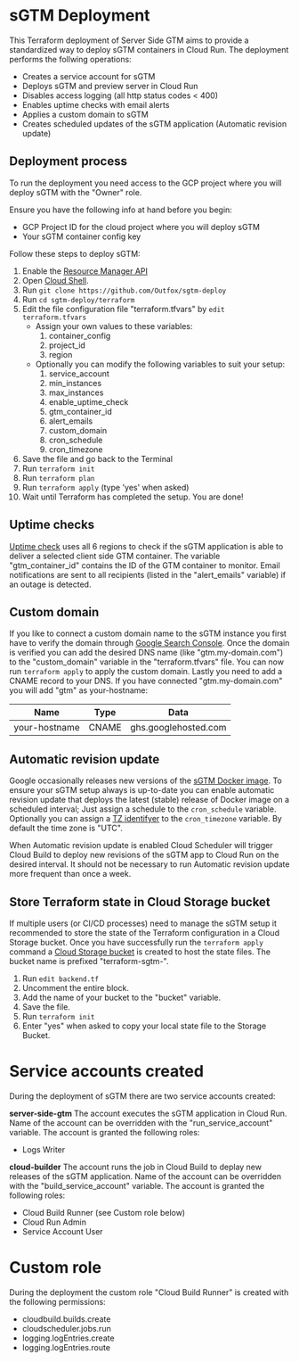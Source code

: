 # sGTM Deployment
This Terraform deployment of Server Side GTM aims to provide a standardized way to deploy sGTM containers in Cloud Run.
The deployment performs the follwing operations:
* Creates a service account for sGTM
* Deploys sGTM and preview server in Cloud Run
* Disables access logging (all http status codes < 400)
* Enables uptime checks with email alerts
* Applies a custom domain to sGTM
* Creates scheduled updates of the sGTM application (Automatic revision update)


## Deployment process
To run the deployment you need access to the GCP project where you will deploy sGTM with the "Owner" role.

Ensure you have the following info at hand before you begin:
* GCP Project ID for the cloud project where you will deploy sGTM
* Your sGTM container config key

Follow these steps to deploy sGTM:
1. Enable the [Resource Manager API](https://console.cloud.google.com/apis/library/cloudresourcemanager.googleapis.com)
1. Open [Cloud Shell](https://shell.cloud.google.com).
1. Run `git clone https://github.com/Outfox/sgtm-deploy`
1. Run `cd sgtm-deploy/terraform`
1. Edit the file configuration file "terraform.tfvars" by `edit terraform.tfvars`
    * Assign your own values to these variables:
        1. container_config
        1. project_id
        1. region
    * Optionally you can modify the following variables to suit your setup:
        1. service_account
        1. min_instances
        1. max_instances
        1. enable_uptime_check
        1. gtm_container_id
        1. alert_emails
        1. custom_domain
        1. cron_schedule
        1. cron_timezone
1. Save the file and go back to the Terminal
1. Run `terraform init`
1. Run `terraform plan`
1. Run `terraform apply` (type 'yes' when asked)
1. Wait until Terraform has completed the setup. You are done!


## Uptime checks
[Uptime check](https://console.cloud.google.com/monitoring/uptime) uses all 6 regions to check if the sGTM application is able to deliver a selected client side GTM container. The variable "gtm_container_id" contains the ID of the GTM container to monitor. Email notifications are sent to all recipients (listed in the "alert_emails" variable) if an outage is detected. 


## Custom domain
If you like to connect a custom domain name to the sGTM instance you first have to verify the domain through [Google Search Console](https://search.google.com/search-console/). Once the domain is verified you can add the desired DNS name (like "gtm.my-domain.com") to the "custom_domain" variable in the "terraform.tfvars" file. You can now run `terraform apply` to apply the custom domain. Lastly you need to add a CNAME record to your DNS. If you have connected "gtm.my-domain.com" you will add "gtm" as your-hostname:

| Name          | Type  | Data                 |
|---------------|-------|----------------------|
| your-hostname | CNAME | ghs.googlehosted.com |


## Automatic revision update
Google occasionally releases new versions of the [sGTM Docker image](https://console.cloud.google.com/gcr/images/cloud-tagging-10302018/GLOBAL/gtm-cloud-image). To ensure your sGTM setup always is up-to-date you can enable automatic revision update that deploys the latest (stable) release of Docker image on a scheduled interval; Just assign a schedule to the `cron_schedule` variable. Optionally you can assign a [TZ identifyer](https://en.wikipedia.org/wiki/List_of_tz_database_time_zones) to the `cron_timezone` variable. By default the time zone is "UTC".

When Automatic revision update is enabled Cloud Scheduler will trigger Cloud Build to deploy new revisions of the sGTM app to Cloud Run on the desired interval. It should not be necessary to run Automatic revision update more frequent than once a week.


## Store Terraform state in Cloud Storage bucket
If multiple users (or CI/CD processes) need to manage the sGTM setup it recommended to store the state of the Terraform configuration in a Cloud Storage bucket. 
Once you have successfully run the `terraform apply` command a [Cloud Storage bucket](https://console.cloud.google.com/storage/browser) is created to host the state files. The bucket name is prefixed "terraform-sgtm-". 

1. Run `edit backend.tf`
1. Uncomment the entire block. 
1. Add the name of your bucket to the "bucket" variable.
1. Save the file.
1. Run `terraform init`
1. Enter "yes" when asked to copy your local state file to the Storage Bucket.


# Service accounts created
During the deployment of sGTM there are two service accounts created:

**server-side-gtm**
The account executes the sGTM application in Cloud Run. Name of the account can be overridden with the "run_service_account" variable. The account is granted the following roles:
* Logs Writer

**cloud-builder**
The account runs the job in Cloud Build to deplay new releases of the sGTM application. Name of the account can be overridden with the "build_service_account" variable. The account is granted the following roles:
* Cloud Build Runner (see Custom role below)
* Cloud Run Admin
* Service Account User

# Custom role 
During the deployment the custom role "Cloud Build Runner" is created with the following permissions:
* cloudbuild.builds.create 
* cloudscheduler.jobs.run
* logging.logEntries.create
* logging.logEntries.route